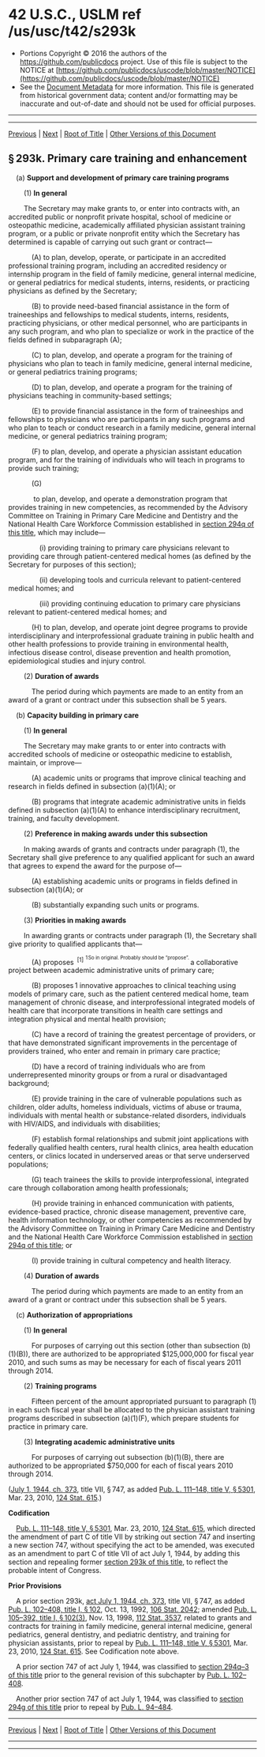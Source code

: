 ---
---

# 42 U.S.C., USLM ref /us/usc/t42/s293k

* Portions Copyright © 2016 the authors of the https://github.com/publicdocs project.
  Use of this file is subject to the NOTICE at [https://github.com/publicdocs/uscode/blob/master/NOTICE](https://github.com/publicdocs/uscode/blob/master/NOTICE)
* See the [Document Metadata](././../../../../../../..//README.md) for more information.
  This file is generated from historical government data; content and/or formatting may be inaccurate and out-of-date and should not be used for official purposes.

----------
----------

[Previous](./../../../../../../..//us/usc/t42/ch6A/schV/ptC/spt1/m__us_usc_t42_s293j.md) | [Next](./../../../../../../..//us/usc/t42/ch6A/schV/ptC/spt1/m__us_usc_t42_s293k–1.md) | [Root of Title](./../../../../../../../) | [Other Versions of this Document](https://publicdocs.github.io/go/links?ns=uslm&ref=%2Fus%2Fusc%2Ft42%2Fs293k)

## § 293k. Primary care training and enhancement

    (a) __Support and development of primary care training programs__ 

        (1) __In general__ 

        The Secretary may make grants to, or enter into contracts with, an accredited public or nonprofit private hospital, school of medicine or osteopathic medicine, academically affiliated physician assistant training program, or a public or private nonprofit entity which the Secretary has determined is capable of carrying out such grant or contract—

            (A) to plan, develop, operate, or participate in an accredited professional training program, including an accredited residency or internship program in the field of family medicine, general internal medicine, or general pediatrics for medical students, interns, residents, or practicing physicians as defined by the Secretary;

            (B) to provide need-based financial assistance in the form of traineeships and fellowships to medical students, interns, residents, practicing physicians, or other medical personnel, who are participants in any such program, and who plan to specialize or work in the practice of the fields defined in subparagraph (A);

            (C) to plan, develop, and operate a program for the training of physicians who plan to teach in family medicine, general internal medicine, or general pediatrics training programs;

            (D) to plan, develop, and operate a program for the training of physicians teaching in community-based settings;

            (E) to provide financial assistance in the form of traineeships and fellowships to physicians who are participants in any such programs and who plan to teach or conduct research in a family medicine, general internal medicine, or general pediatrics training program;

            (F) to plan, develop, and operate a physician assistant education program, and for the training of individuals who will teach in programs to provide such training;

            (G)

             to plan, develop, and operate a demonstration program that provides training in new competencies, as recommended by the Advisory Committee on Training in Primary Care Medicine and Dentistry and the National Health Care Workforce Commission established in [section 294q of this title][/us/usc/t42/s294q], which may include—

                (i) providing training to primary care physicians relevant to providing care through patient-centered medical homes (as defined by the Secretary for purposes of this section);

                (ii) developing tools and curricula relevant to patient-centered medical homes; and

                (iii) providing continuing education to primary care physicians relevant to patient-centered medical homes; and

            (H) to plan, develop, and operate joint degree programs to provide interdisciplinary and interprofessional graduate training in public health and other health professions to provide training in environmental health, infectious disease control, disease prevention and health promotion, epidemiological studies and injury control.

        (2) __Duration of awards__ 

            The period during which payments are made to an entity from an award of a grant or contract under this subsection shall be 5 years.

    (b) __Capacity building in primary care__ 

        (1) __In general__ 

        The Secretary may make grants to or enter into contracts with accredited schools of medicine or osteopathic medicine to establish, maintain, or improve—

            (A) academic units or programs that improve clinical teaching and research in fields defined in subsection (a)(1)(A); or

            (B) programs that integrate academic administrative units in fields defined in subsection (a)(1)(A) to enhance interdisciplinary recruitment, training, and faculty development.

        (2) __Preference in making awards under this subsection__ 

        In making awards of grants and contracts under paragraph (1), the Secretary shall give preference to any qualified applicant for such an award that agrees to expend the award for the purpose of—

            (A) establishing academic units or programs in fields defined in subsection (a)(1)(A); or

            (B) substantially expanding such units or programs.

        (3) __Priorities in making awards__ 

        In awarding grants or contracts under paragraph (1), the Secretary shall give priority to qualified applicants that—

            (A) proposes  <sup>\[1\]</sup>  <sup><sup> 1 So in original. Probably should be “propose”. </sup></sup>  a collaborative project between academic administrative units of primary care;

            (B) proposes 1 innovative approaches to clinical teaching using models of primary care, such as the patient centered medical home, team management of chronic disease, and interprofessional integrated models of health care that incorporate transitions in health care settings and integration physical and mental health provision;

            (C) have a record of training the greatest percentage of providers, or that have demonstrated significant improvements in the percentage of providers trained, who enter and remain in primary care practice;

            (D) have a record of training individuals who are from underrepresented minority groups or from a rural or disadvantaged background;

            (E) provide training in the care of vulnerable populations such as children, older adults, homeless individuals, victims of abuse or trauma, individuals with mental health or substance-related disorders, individuals with HIV/AIDS, and individuals with disabilities;

            (F) establish formal relationships and submit joint applications with federally qualified health centers, rural health clinics, area health education centers, or clinics located in underserved areas or that serve underserved populations;

            (G) teach trainees the skills to provide interprofessional, integrated care through collaboration among health professionals;

            (H) provide training in enhanced communication with patients, evidence-based practice, chronic disease management, preventive care, health information technology, or other competencies as recommended by the Advisory Committee on Training in Primary Care Medicine and Dentistry and the National Health Care Workforce Commission established in [section 294q of this title][/us/usc/t42/s294q]; or

            (I) provide training in cultural competency and health literacy.

        (4) __Duration of awards__ 

            The period during which payments are made to an entity from an award of a grant or contract under this subsection shall be 5 years.

    (c) __Authorization of appropriations__ 

        (1) __In general__ 

            For purposes of carrying out this section (other than subsection (b)(1)(B)), there are authorized to be appropriated $125,000,000 for fiscal year 2010, and such sums as may be necessary for each of fiscal years 2011 through 2014.

        (2) __Training programs__ 

            Fifteen percent of the amount appropriated pursuant to paragraph (1) in each such fiscal year shall be allocated to the physician assistant training programs described in subsection (a)(1)(F), which prepare students for practice in primary care.

        (3) __Integrating academic administrative units__ 

            For purposes of carrying out subsection (b)(1)(B), there are authorized to be appropriated $750,000 for each of fiscal years 2010 through 2014.

([July 1, 1944, ch. 373][/us/act/1944-07-01/ch373], title VII, § 747, as added [Pub. L. 111–148, title V, § 5301][/us/pl/111/148/s5301], Mar. 23, 2010, [124 Stat. 615][/us/stat/124/615].)

 __Codification__ 

    [Pub. L. 111–148, title V, § 5301][/us/pl/111/148/s5301], Mar. 23, 2010, [124 Stat. 615][/us/stat/124/615], which directed the amendment of part C of title VII by striking out section 747 and inserting a new section 747, without specifying the act to be amended, was executed as an amendment to part C of title VII of act July 1, 1944, by adding this section and repealing former [section 293k of this title][/us/usc/t42/s293k], to reflect the probable intent of Congress.

 __Prior Provisions__ 

    A prior section 293k, [act July 1, 1944, ch. 373][/us/act/1944-07-01/ch373], title VII, § 747, as added [Pub. L. 102–408, title I, § 102][/us/pl/102/408/s102], Oct. 13, 1992, [106 Stat. 2042][/us/stat/106/2042]; amended [Pub. L. 105–392, title I, § 102(3)][/us/pl/105/392/s102/3], Nov. 13, 1998, [112 Stat. 3537][/us/stat/112/3537], related to grants and contracts for training in family medicine, general internal medicine, general pediatrics, general dentistry, and pediatric dentistry, and training for physician assistants, prior to repeal by [Pub. L. 111–148, title V, § 5301][/us/pl/111/148/s5301], Mar. 23, 2010, [124 Stat. 615][/us/stat/124/615]. See Codification note above.

    A prior section 747 of act July 1, 1944, was classified to [section 294q–3 of this title][/us/usc/t42/s294q–3] prior to the general revision of this subchapter by [Pub. L. 102–408][/us/pl/102/408].

    Another prior section 747 of act July 1, 1944, was classified to [section 294g of this title][/us/usc/t42/s294g] prior to repeal by [Pub. L. 94–484][/us/pl/94/484].

----------

[Previous](./../../../../../../..//us/usc/t42/ch6A/schV/ptC/spt1/m__us_usc_t42_s293j.md) | [Next](./../../../../../../..//us/usc/t42/ch6A/schV/ptC/spt1/m__us_usc_t42_s293k–1.md) | [Root of Title](./../../../../../../../) | [Other Versions of this Document](https://publicdocs.github.io/go/links?ns=uslm&ref=%2Fus%2Fusc%2Ft42%2Fs293k)

----------
----------

[/us/usc/t42/s294q]: https://publicdocs.github.io/go/links?ns=uslm&ref=%2Fus%2Fusc%2Ft42%2Fs294q
[/us/usc/t42/s294q]: https://publicdocs.github.io/go/links?ns=uslm&ref=%2Fus%2Fusc%2Ft42%2Fs294q
[/us/act/1944-07-01/ch373]: https://publicdocs.github.io/go/links?ns=uslm&ref=%2Fus%2Fact%2F1944-07-01%2Fch373
[/us/pl/111/148/s5301]: https://publicdocs.github.io/go/links?ns=uslm&ref=%2Fus%2Fpl%2F111%2F148%2Fs5301
[/us/stat/124/615]: https://publicdocs.github.io/go/links?ns=uslm&ref=%2Fus%2Fstat%2F124%2F615
[/us/pl/111/148/s5301]: https://publicdocs.github.io/go/links?ns=uslm&ref=%2Fus%2Fpl%2F111%2F148%2Fs5301
[/us/stat/124/615]: https://publicdocs.github.io/go/links?ns=uslm&ref=%2Fus%2Fstat%2F124%2F615
[/us/usc/t42/s293k]: https://publicdocs.github.io/go/links?ns=uslm&ref=%2Fus%2Fusc%2Ft42%2Fs293k
[/us/act/1944-07-01/ch373]: https://publicdocs.github.io/go/links?ns=uslm&ref=%2Fus%2Fact%2F1944-07-01%2Fch373
[/us/pl/102/408/s102]: https://publicdocs.github.io/go/links?ns=uslm&ref=%2Fus%2Fpl%2F102%2F408%2Fs102
[/us/stat/106/2042]: https://publicdocs.github.io/go/links?ns=uslm&ref=%2Fus%2Fstat%2F106%2F2042
[/us/pl/105/392/s102/3]: https://publicdocs.github.io/go/links?ns=uslm&ref=%2Fus%2Fpl%2F105%2F392%2Fs102%2F3
[/us/stat/112/3537]: https://publicdocs.github.io/go/links?ns=uslm&ref=%2Fus%2Fstat%2F112%2F3537
[/us/pl/111/148/s5301]: https://publicdocs.github.io/go/links?ns=uslm&ref=%2Fus%2Fpl%2F111%2F148%2Fs5301
[/us/stat/124/615]: https://publicdocs.github.io/go/links?ns=uslm&ref=%2Fus%2Fstat%2F124%2F615
[/us/usc/t42/s294q–3]: https://publicdocs.github.io/go/links?ns=uslm&ref=%2Fus%2Fusc%2Ft42%2Fs294q%E2%80%933
[/us/pl/102/408]: https://publicdocs.github.io/go/links?ns=uslm&ref=%2Fus%2Fpl%2F102%2F408
[/us/usc/t42/s294g]: https://publicdocs.github.io/go/links?ns=uslm&ref=%2Fus%2Fusc%2Ft42%2Fs294g
[/us/pl/94/484]: https://publicdocs.github.io/go/links?ns=uslm&ref=%2Fus%2Fpl%2F94%2F484


